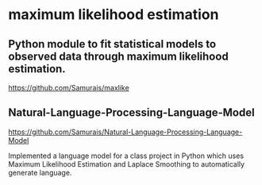 # maximum likelihood estimation

## Python module to fit statistical models to observed data through maximum likelihood estimation.
https://github.com/Samurais/maxlike


## Natural-Language-Processing-Language-Model

https://github.com/Samurais/Natural-Language-Processing-Language-Model

Implemented a language model for a class project in Python which uses Maximum Likelihood Estimation and Laplace Smoothing to automatically generate language.